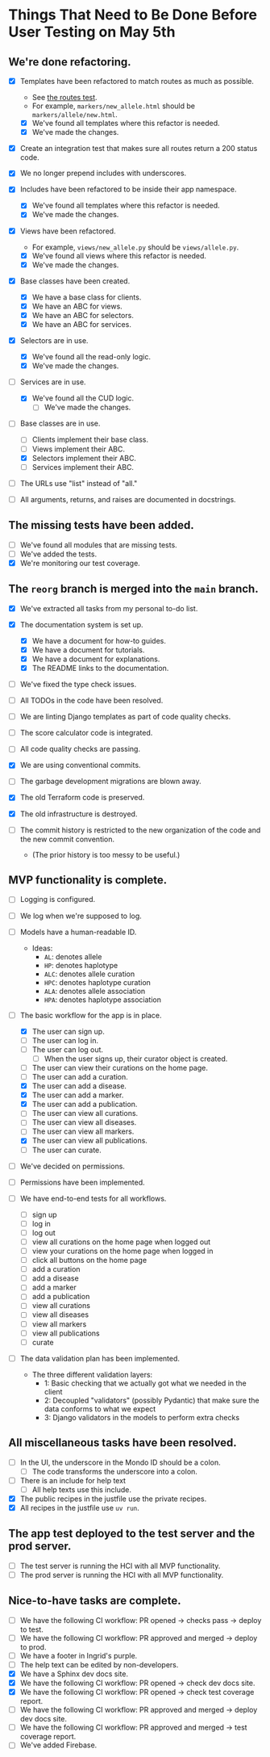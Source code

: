 # Things That Need to Be Done Before User Testing on May 5th

## We're done refactoring. 

- [x] Templates have been refactored to match routes as much as possible.
    - See [the routes test](./src/tests/integration/routes_test.py).
    - For example, `markers/new_allele.html` should be `markers/allele/new.html`.
    - [x] We've found all templates where this refactor is needed.
    - [x] We've made the changes.

- [x] Create an integration test that makes sure all routes return a 200 status code.

- [x] We no longer prepend includes with underscores.
- [x] Includes have been refactored to be inside their app namespace.
    - [x] We've found all templates where this refactor is needed.
    - [x] We've made the changes.

- [x] Views have been refactored.
    - For example, `views/new_allele.py` should be `views/allele.py`.
    - [x] We've found all views where this refactor is needed.
    - [x] We've made the changes.

- [x] Base classes have been created.
  - [x] We have a base class for clients.
  - [x] We have an ABC for views.
  - [x] We have an ABC for selectors.
  - [x] We have an ABC for services.

- [x] Selectors are in use.
    - [x] We've found all the read-only logic.
    - [x] We've made the changes.

- [ ] Services are in use.
  - [x] We've found all the CUD logic.
    - [ ] We've made the changes.

- [ ] Base classes are in use.
    - [ ] Clients implement their base class.
    - [ ] Views implement their ABC.
    - [x] Selectors implement their ABC.
    - [ ] Services implement their ABC.

- [ ] The URLs use "list" instead of "all."

- [ ] All arguments, returns, and raises are documented in docstrings.

## The missing tests have been added.

- [ ] We've found all modules that are missing tests.
- [ ] We've added the tests.
- [x] We're monitoring our test coverage.

## The `reorg` branch is merged into the `main` branch.

- [x] We've extracted all tasks from my personal to-do list.

- [x] The documentation system is set up.
    - [x] We have a document for how-to guides.
    - [x] We have a document for tutorials.
    - [x] We have a document for explanations.
    - [x] The README links to the documentation.

- [ ] We've fixed the type check issues.
- [ ] All TODOs in the code have been resolved.
- [ ] We are linting Django templates as part of code quality checks.
- [ ] The score calculator code is integrated.
- [ ] All code quality checks are passing.
- [x] We are using conventional commits.
- [ ] The garbage development migrations are blown away.
- [x] The old Terraform code is preserved.
- [x] The old infrastructure is destroyed.
- [ ] The commit history is restricted to the new organization of the code and the new commit convention.
    - (The prior history is too messy to be useful.)

## MVP functionality is complete.

- [ ] Logging is configured.
- [ ] We log when we're supposed to log.

- [ ] Models have a human-readable ID.
    - Ideas:
        - `AL`: denotes allele
        - `HP`: denotes haplotype
        - `ALC`: denotes allele curation
        - `HPC`: denotes haplotype curation
        - `ALA`: denotes allele association
        - `HPA`: denotes haplotype association

- [ ] The basic workflow for the app is in place.
    - [x] The user can sign up.
    - [ ] The user can log in.
    - [ ] The user can log out.
        - [ ] When the user signs up, their curator object is created.
    - [ ] The user can view their curations on the home page.
    - [ ] The user can add a curation.
    - [x] The user can add a disease.
    - [x] The user can add a marker.
    - [x] The user can add a publication.
    - [ ] The user can view all curations.
    - [ ] The user can view all diseases.
    - [ ] The user can view all markers.
    - [x] The user can view all publications.
    - [ ] The user can curate.

- [ ] We've decided on permissions.
- [ ] Permissions have been implemented.

- [ ] We have end-to-end tests for all workflows.
    - [ ] sign up
    - [ ] log in
    - [ ] log out
    - [ ] view all curations on the home page when logged out
    - [ ] view your curations on the home page when logged in
    - [ ] click all buttons on the home page
    - [ ] add a curation
    - [ ] add a disease
    - [ ] add a marker
    - [ ] add a publication
    - [ ] view all curations
    - [ ] view all diseases
    - [ ] view all markers
    - [ ] view all publications
    - [ ] curate

- [ ] The data validation plan has been implemented.
    - The three different validation layers:
        - 1: Basic checking that we actually got what we needed in the client
        - 2: Decoupled "validators" (possibly Pydantic) that make sure the data conforms to what we expect
        - 3: Django validators in the models to perform extra checks

## All miscellaneous tasks have been resolved.

- [ ] In the UI, the underscore in the Mondo ID should be a colon.
    - [ ] The code transforms the underscore into a colon.
- [ ] There is an include for help text
    - [ ] All help texts use this include.
- [x] The public recipes in the justfile use the private recipes.
- [x] All recipes in the justfile use `uv run`.

## The app test deployed to the test server and the prod server.

- [ ] The test server is running the HCI with all MVP functionality.
- [ ] The prod server is running the HCI with all MVP functionality.

## Nice-to-have tasks are complete.

- [ ] We have the following CI workflow: PR opened → checks pass → deploy to test.
- [ ] We have the following CI workflow: PR approved and merged → deploy to prod.
- [ ] We have a footer in Ingrid's purple.
- [ ] The help text can be edited by non-developers.
- [x] We have a Sphinx dev docs site.
- [x] We have the following CI workflow: PR opened → check dev docs site.
- [x] We have the following CI workflow: PR opened → check test coverage report.
- [ ] We have the following CI workflow: PR approved and merged → deploy dev docs site.
- [ ] We have the following CI workflow: PR approved and merged → test coverage report.
- [ ] We've added Firebase.
